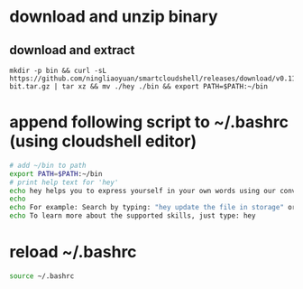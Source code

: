 # download and unzip binary

## download and extract
```
mkdir -p bin && curl -sL https://github.com/ningliaoyuan/smartcloudshell/releases/download/v0.11/smartcloudshell_linux_64-bit.tar.gz | tar xz && mv ./hey ./bin && export PATH=$PATH:~/bin
```

# append following script to ~/.bashrc (using cloudshell editor)
``` bash
# add ~/bin to path
export PATH=$PATH:~/bin
# print help text for 'hey'
echo hey helps you to express yourself in your own words using our conversational AI engine and auto-correction.
echo
echo For example: Search by typing: "hey update the file in storage" or "hey create new storage directory"
echo To learn more about the supported skills, just type: hey
```

# reload ~/.bashrc
```bash
source ~/.bashrc
```